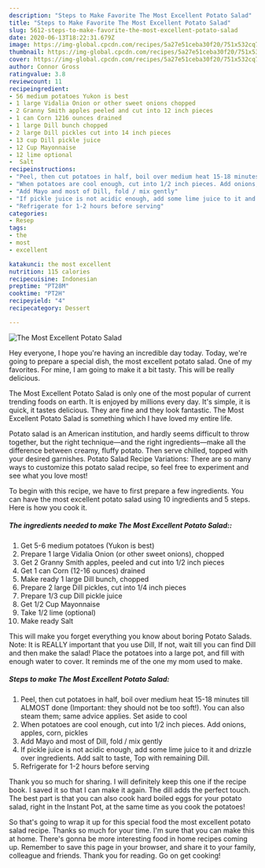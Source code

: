 ```yaml
---
description: "Steps to Make Favorite The Most Excellent Potato Salad"
title: "Steps to Make Favorite The Most Excellent Potato Salad"
slug: 5612-steps-to-make-favorite-the-most-excellent-potato-salad
date: 2020-06-13T18:22:31.679Z
image: https://img-global.cpcdn.com/recipes/5a27e51ceba30f20/751x532cq70/the-most-excellent-potato-salad-recipe-main-photo.jpg
thumbnail: https://img-global.cpcdn.com/recipes/5a27e51ceba30f20/751x532cq70/the-most-excellent-potato-salad-recipe-main-photo.jpg
cover: https://img-global.cpcdn.com/recipes/5a27e51ceba30f20/751x532cq70/the-most-excellent-potato-salad-recipe-main-photo.jpg
author: Connor Gross
ratingvalue: 3.8
reviewcount: 11
recipeingredient:
- 56 medium potatoes Yukon is best
- 1 large Vidalia Onion or other sweet onions chopped
- 2 Granny Smith apples peeled and cut into 12 inch pieces
- 1 can Corn 1216 ounces drained
- 1 large Dill bunch chopped
- 2 large Dill pickles cut into 14 inch pieces
- 13 cup Dill pickle juice
- 12 Cup Mayonnaise
- 12 lime optional
-  Salt
recipeinstructions:
- "Peel, then cut potatoes in half, boil over medium heat 15-18 minutes till ALMOST done (Important: they should not be too soft!). You can also steam them; same advice applies. Set aside to cool"
- "When potatoes are cool enough, cut into 1/2 inch pieces. Add onions, apples, corn, pickles"
- "Add Mayo and most of Dill, fold / mix gently"
- "If pickle juice is not acidic enough, add some lime juice to it and drizzle over ingredients. Add salt to taste, Top with remaining Dill."
- "Refrigerate for 1-2 hours before serving"
categories:
- Resep
tags:
- the
- most
- excellent

katakunci: the most excellent
nutrition: 115 calories
recipecuisine: Indonesian
preptime: "PT28M"
cooktime: "PT2H"
recipeyield: "4"
recipecategory: Dessert

---
```



![The Most Excellent Potato Salad](https://img-global.cpcdn.com/recipes/5a27e51ceba30f20/751x532cq70/the-most-excellent-potato-salad-recipe-main-photo.jpg)

Hey everyone, I hope you're having an incredible day today. Today, we're going to prepare a special dish, the most excellent potato salad. One of my favorites. For mine, I am going to make it a bit tasty. This will be really delicious.

The Most Excellent Potato Salad is only one of the most popular of current trending foods on earth. It is enjoyed by millions every day. It's simple, it is quick, it tastes delicious. They are fine and they look fantastic. The Most Excellent Potato Salad is something which I have loved my entire life.

Potato salad is an American institution, and hardly seems difficult to throw together, but the right technique—and the right ingredients—make all the difference between creamy, fluffy potato. Then serve chilled, topped with your desired garnishes. Potato Salad Recipe Variations: There are so many ways to customize this potato salad recipe, so feel free to experiment and see what you love most!


To begin with this recipe, we have to first prepare a few ingredients. You can have the most excellent potato salad using 10 ingredients and 5 steps. Here is how you cook it.

##### The ingredients needed to make The Most Excellent Potato Salad::

1. Get 5-6 medium potatoes (Yukon is best)
1. Prepare 1 large Vidalia Onion (or other sweet onions), chopped
1. Get 2 Granny Smith apples, peeled and cut into 1/2 inch pieces
1. Get 1 can Corn (12-16 ounces) drained
1. Make ready 1 large Dill bunch, chopped
1. Prepare 2 large Dill pickles, cut into 1/4 inch pieces
1. Prepare 1/3 cup Dill pickle juice
1. Get 1/2 Cup Mayonnaise
1. Take 1/2 lime (optional)
1. Make ready  Salt


This will make you forget everything you know about boring Potato Salads. Note: It is REALLY important that you use Dill, If not, wait till you can find Dill and then make the salad! Place the potatoes into a large pot, and fill with enough water to cover. It reminds me of the one my mom used to make. 

##### Steps to make The Most Excellent Potato Salad:

1. Peel, then cut potatoes in half, boil over medium heat 15-18 minutes till ALMOST done (Important: they should not be too soft!). You can also steam them; same advice applies. Set aside to cool
1. When potatoes are cool enough, cut into 1/2 inch pieces. Add onions, apples, corn, pickles
1. Add Mayo and most of Dill, fold / mix gently
1. If pickle juice is not acidic enough, add some lime juice to it and drizzle over ingredients. Add salt to taste, Top with remaining Dill.
1. Refrigerate for 1-2 hours before serving


Thank you so much for sharing. I will definitely keep this one if the recipe book. I saved it so that I can make it again. The dill adds the perfect touch. The best part is that you can also cook hard boiled eggs for your potato salad, right in the Instant Pot, at the same time as you cook the potatoes! 

So that's going to wrap it up for this special food the most excellent potato salad recipe. Thanks so much for your time. I'm sure that you can make this at home. There's gonna be more interesting food in home recipes coming up. Remember to save this page in your browser, and share it to your family, colleague and friends. Thank you for reading. Go on get cooking!
